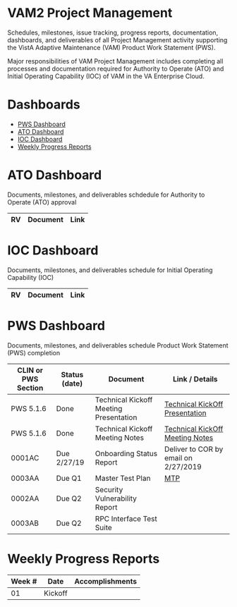 # VAM2 Project Management
Schedules, milestones, issue tracking, progress reports, documentation, dashboards, and deliverables of all Project Management activity supporting the VistA Adaptive Maintenance (VAM) Product Work Statement (PWS). 

Major responsibilities of VAM Project Management includes completing all processes and documentation required for Authority to Operate (ATO) and Initial Operating Capability (IOC) of VAM in the VA Enterprise Cloud.

# Dashboards
* [PWS Dashboard](#ato-dashboard)
* [ATO Dashboard](#ioc-dashboard)
* [IOC Dashboard](#pws-dashboard)
* [Weekly Progress Reports](#weekly-progress-reports)




# ATO Dashboard
Documents, milestones, and deliverables schdedule for Authority to Operate (ATO) approval

|RV | Document |  Link |
|---|---|---|


# IOC Dashboard
Documents, milestones, and deliverables schedule for Initial Operating Capability (IOC)

|RV | Document |  Link |
|---|---|---|


# PWS Dashboard
Documents, milestones, and deliverables schedule Product Work Statement (PWS) completion

|CLIN or PWS Section | Status (date) | Document  | Link / Details |
|---|---|---|---|
|PWS 5.1.6 | Done | Technical Kickoff Meeting Presentation | [Technical KickOff Presentation](/Documents/Technical_Kickoff_Meeting/VAM2_Technical_KickOff_Meeting_20190206.pdf) |
|PWS 5.1.6 | Done | Technical Kickoff Meeting Notes |  [Technical KickOff Meeting Notes](/Documents/Technical_Kickoff_Meeting/VAM2_Technical_Kickoff_Meeting_Notes_20190206.md) |
|0001AC | Due 2/27/19 |  Onboarding Status Report | Deliver to COR by email on 2/27/2019 |
|0003AA | Due Q1 | Master Test Plan|  [MTP](/Documents/Master_Test_Plan.md) |
|0002AA	| Due Q2 | Security Vulnerability Report |    |
|0003AB	| Due Q2 | RPC Interface Test Suite |    |


# Weekly Progress Reports
Week #  | Date | Accomplishments
|---|---|---|
| 01 | Kickoff 


